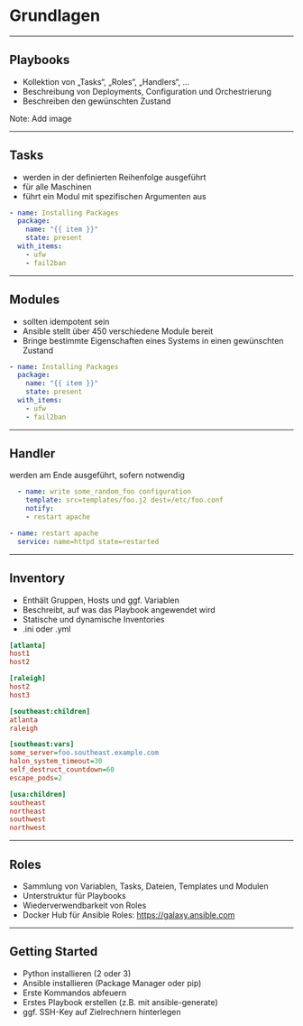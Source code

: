 # Grundlagen

---

## Playbooks
* Kollektion von „Tasks“, „Roles“, „Handlers“, …
* Beschreibung von Deployments, Configuration und Orchestrierung
* Beschreiben den gewünschten Zustand

Note: Add image

---

## Tasks
* werden in der definierten Reihenfolge ausgeführt
* für alle Maschinen
* führt ein Modul mit spezifischen Argumenten aus

```yaml
- name: Installing Packages
  package:
    name: "{{ item }}"
    state: present
  with_items:
    - ufw
    - fail2ban
```

---

## Modules
* sollten idempotent sein
* Ansible stellt über 450 verschiedene Module bereit
* Bringe bestimmte Eigenschaften eines Systems in einen gewünschten Zustand

```yaml
- name: Installing Packages
  package:
    name: "{{ item }}"
    state: present
  with_items:
    - ufw
    - fail2ban
```

---

## Handler
werden am Ende ausgeführt, sofern notwendig

```yaml
  - name: write some_random_foo configuration
    template: src=templates/foo.j2 dest=/etc/foo.conf
    notify:
    - restart apache
```

```yaml
- name: restart apache
  service: name=httpd state=restarted
```

---

## Inventory

* Enthält Gruppen, Hosts und ggf. Variablen
* Beschreibt, auf was das Playbook angewendet wird
* Statische und dynamische Inventories
* .ini oder .yml

```ini
[atlanta]
host1
host2

[raleigh]
host2
host3

[southeast:children]
atlanta
raleigh

[southeast:vars]
some_server=foo.southeast.example.com
halon_system_timeout=30
self_destruct_countdown=60
escape_pods=2

[usa:children]
southeast
northeast
southwest
northwest
```

---

## Roles

* Sammlung von Variablen, Tasks, Dateien, Templates und Modulen
* Unterstruktur für Playbooks
* Wiederverwendbarkeit von Roles
* Docker Hub für Ansible Roles: https://galaxy.ansible.com

---

## Getting Started

* Python installieren (2 oder 3)
* Ansible installieren (Package Manager oder pip)
* Erste Kommandos abfeuern
* Erstes Playbook erstellen (z.B. mit ansible-generate)
* ggf. SSH-Key auf Zielrechnern hinterlegen